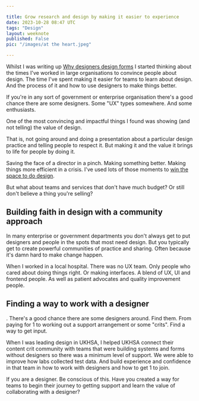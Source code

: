 ```yaml
---

title: Grow research and design by making it easier to experience
date: 2023-10-28 08:47 UTC
tags: "Design"
layout: weeknote
published: False
pic: "/images/at the heart.jpeg"

---
```


Whilst I was writing up [Why designers design forms](./2023-10-27-why-we-design-forms.html) I started thinking about the times I've worked in large organisations to convince people about design. The time I've spent making it easier for teams to learn about design. And the process of it and how to use designers to make things better.

If you're in any sort of government or enterprise organisation there's a good chance there are some designers. Some "UX" types somewhere. And some enthusiasts.

One of the most convincing and impactful things I found was showing (and not telling) the value of design.

That is, not going around and doing a presentation about a particular design practice and telling people to respect it. But making it and the value it brings to life for people by doing it.

Saving the face of a director in a pinch. Making something better. Making things more efficient in a crisis. I've used lots of those moments to [win the space to do design](./2021/03/19/win-space-to-design.html).

But what about teams and services that don't have much budget? Or still don't believe a thing you're selling?

## Building faith in design with a community approach

In many enterprise or government departments you don't always get to put designers and people in the spots that most need design. But you typically get to create powerful communities of practice and sharing. Often because it's damn hard to make change happen.

When I worked in a local hospital. There was no UX team. Only people who cared about doing things right. Or making interfaces. A blend of UX, UI and frontend people. As well as patient advocates and quality improvement people.

<h2 class="h3">Finding a way to work with a designer</h2>

. There's a good chance there are some designers around. Find them. From paying for 1 to working out a support arrangement or some "crits". Find a way to get input.

When I was leading design in UKHSA, I helped UKHSA connect their content crit community with teams that were building systems and forms without designers so there was a minimum level of support. We were able to improve how labs collected test data. And build experience and confidence in that team in how to work with designers and how to get 1 to join.

If you are a designer. Be conscious of this. Have you created a way for teams to begin their journey to getting support and learn the value of collaborating with a designer?
